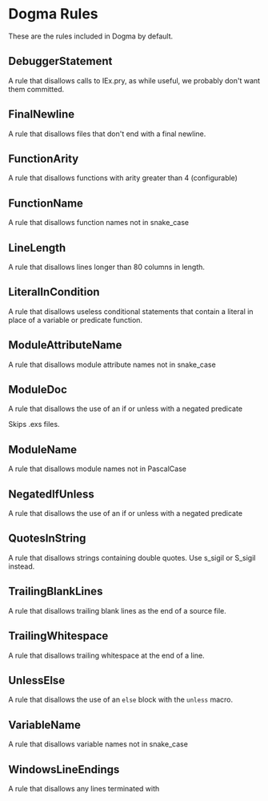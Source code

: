 # Dogma Rules

These are the rules included in Dogma by default.

## DebuggerStatement

A rule that disallows calls to IEx.pry, as while useful, we probably don't
want them committed.


## FinalNewline

A rule that disallows files that don't end with a final newline.


## FunctionArity

A rule that disallows functions with arity greater than 4 (configurable)


## FunctionName

A rule that disallows function names not in snake_case


## LineLength

A rule that disallows lines longer than 80 columns in length.


## LiteralInCondition

A rule that disallows useless conditional statements that contain a literal
in place of a variable or predicate function.


## ModuleAttributeName

A rule that disallows module attribute names not in snake_case


## ModuleDoc

A rule that disallows the use of an if or unless with a negated predicate

Skips .exs files.


## ModuleName

A rule that disallows module names not in PascalCase


## NegatedIfUnless

A rule that disallows the use of an if or unless with a negated predicate


## QuotesInString

A rule that disallows strings containing double quotes.
Use s_sigil or S_sigil instead.


## TrailingBlankLines

A rule that disallows trailing blank lines as the end of a source file.


## TrailingWhitespace

A rule that disallows trailing whitespace at the end of a line.


## UnlessElse

A rule that disallows the use of an `else` block with the `unless` macro.


## VariableName

A rule that disallows variable names not in snake_case


## WindowsLineEndings

A rule that disallows any lines terminated with 



